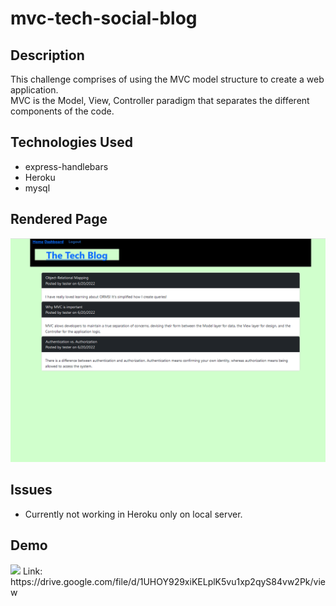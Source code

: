 # mvc-tech-social-blog

## Description
This challenge comprises of using the MVC model structure to create a web application.  
MVC is the Model, View, Controller paradigm that separates the different components of the code.  

## Technologies Used
- express-handlebars
- Heroku
- mysql

## Rendered Page
<img src="./public/images/page.PNG">

## Issues
- Currently not working in Heroku only on local server.

## Demo
<img src="./public/images/blogdemo.gif">
Link: https://drive.google.com/file/d/1UHOY929xiKELplK5vu1xp2qyS84vw2Pk/view